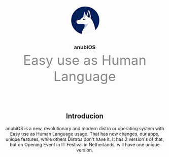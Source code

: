 <div align="center">
  <img src="/assets/logo.png" width=100 id=Logo>

<h3 style="margin-bottom: 5px;">anubiOS</h3>

  <p style="
    margin-top: 0; 
    font-size: 3em; /* Use 1.5 times the size of default text */
    font-weight: normal; 
    color: #888888; 
  ">
    Easy use as Human Language </p>
&nbsp;

<div align=center>
  <h2>Introducion</h2>
  anubiOS is a new, revolutionary and modern distro or operating system with Easy use as Human Language usage. That has new changes, our apps, unique features, while others Distros don't have it. It has 2 version's of that, but on Opening Event in IT Festival in Netherlands, will have one unique version.
</div>
